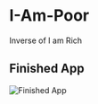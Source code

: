 # I-Am-Poor
Inverse of I am Rich



## Finished App
![Finished App](https://github.com/londonappbrewery/Images/blob/master/I%20Am%20Poor.png)




